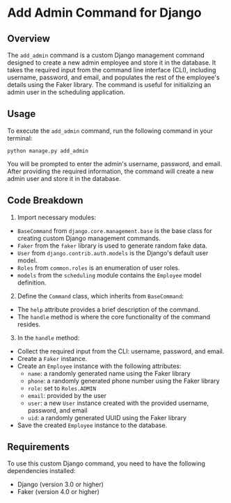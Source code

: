# Add Admin Command for Django

Overview
--------

The `add_admin` command is a custom Django management command designed to create a new admin employee and store it in the database. It takes the required input from the command line interface (CLI), including username, password, and email, and populates the rest of the employee's details using the Faker library. The command is useful for initializing an admin user in the scheduling application.

Usage
-----

To execute the `add_admin` command, run the following command in your terminal:

`python manage.py add_admin`

You will be prompted to enter the admin's username, password, and email. After providing the required information, the command will create a new admin user and store it in the database.

Code Breakdown
--------------

1.  Import necessary modules:

*   `BaseCommand` from `django.core.management.base` is the base class for creating custom Django management commands.
*   `Faker` from the `faker` library is used to generate random fake data.
*   `User` from `django.contrib.auth.models` is the Django's default user model.
*   `Roles` from `common.roles` is an enumeration of user roles.
*   `models` from the `scheduling` module contains the `Employee` model definition.

2.  Define the `Command` class, which inherits from `BaseCommand`:

*   The `help` attribute provides a brief description of the command.
*   The `handle` method is where the core functionality of the command resides.

3.  In the `handle` method:

*   Collect the required input from the CLI: username, password, and email.
*   Create a `Faker` instance.
*   Create an `Employee` instance with the following attributes:
    *   `name`: a randomly generated name using the Faker library
    *   `phone`: a randomly generated phone number using the Faker library
    *   `role`: set to `Roles.ADMIN`
    *   `email`: provided by the user
    *   `user`: a new `User` instance created with the provided username, password, and email
    *   `uid`: a randomly generated UUID using the Faker library
*   Save the created `Employee` instance to the database.

Requirements
------------

To use this custom Django command, you need to have the following dependencies installed:

*   Django (version 3.0 or higher)
*   Faker (version 4.0 or higher)



